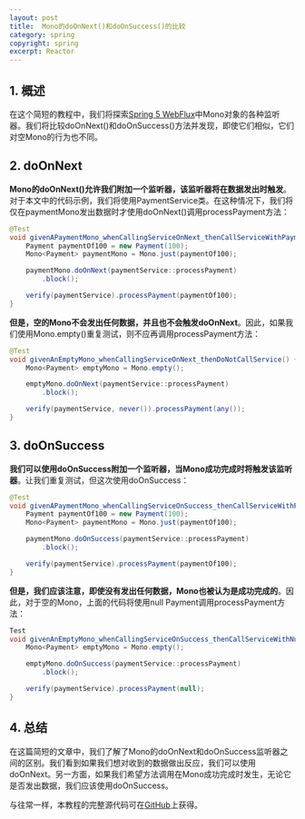 ```yaml
---
layout: post
title:  Mono的doOnNext()和doOnSuccess()的比较
category: spring
copyright: spring
excerpt: Reactor
---
```


## 1. 概述

在这个简短的教程中，我们将探索[Spring 5 WebFlux](https://www.baeldung.com/spring-webflux)中Mono对象的各种监听器。我们将比较doOnNext()和doOnSuccess()方法并发现，即使它们相似，它们对空Mono的行为也不同。

## 2. doOnNext

**Mono的doOnNext()允许我们附加一个监听器，该监听器将在数据发出时触发**。对于本文中的代码示例，我们将使用PaymentService类。在这种情况下，我们将仅在paymentMono发出数据时才使用doOnNext()调用processPayment方法：

```java
@Test
void givenAPaymentMono_whenCallingServiceOnNext_thenCallServiceWithPayment() {
    Payment paymentOf100 = new Payment(100);
    Mono<Payment> paymentMono = Mono.just(paymentOf100);

    paymentMono.doOnNext(paymentService::processPayment)
        .block();

    verify(paymentService).processPayment(paymentOf100);
}
```

**但是，空的Mono不会发出任何数据，并且也不会触发doOnNext**。因此，如果我们使用Mono.empty()重复测试，则不应再调用processPayment方法：

```java
@Test
void givenAnEmptyMono_whenCallingServiceOnNext_thenDoNotCallService() {
    Mono<Payment> emptyMono = Mono.empty();

    emptyMono.doOnNext(paymentService::processPayment)
        .block();

    verify(paymentService, never()).processPayment(any());
}
```

## 3. doOnSuccess

**我们可以使用doOnSuccess附加一个监听器，当Mono成功完成时将触发该监听器**。让我们重复测试，但这次使用doOnSuccess：

```java
@Test
void givenAPaymentMono_whenCallingServiceOnSuccess_thenCallServiceWithPayment() {
    Payment paymentOf100 = new Payment(100);
    Mono<Payment> paymentMono = Mono.just(paymentOf100);

    paymentMono.doOnSuccess(paymentService::processPayment)
        .block();

    verify(paymentService).processPayment(paymentOf100);
}
```

**但是，我们应该注意，即使没有发出任何数据，Mono也被认为是成功完成的**。因此，对于空的Mono，上面的代码将使用null Payment调用processPayment方法：

```java
Test
void givenAnEmptyMono_whenCallingServiceOnSuccess_thenCallServiceWithNull() {
    Mono<Payment> emptyMono = Mono.empty();

    emptyMono.doOnSuccess(paymentService::processPayment)
        .block();

    verify(paymentService).processPayment(null);
}
```

## 4. 总结

在这篇简短的文章中，我们了解了Mono的doOnNext和doOnSuccess监听器之间的区别。我们看到如果我们想对收到的数据做出反应，我们可以使用doOnNext。另一方面，如果我们希望方法调用在Mono成功完成时发生，无论它是否发出数据，我们应该使用doOnSuccess。

与往常一样，本教程的完整源代码可在[GitHub](https://github.com/tuyucheng7/taketoday-tutorial4j/tree/master/spring-modules/spring-5-webflux-2)上获得。